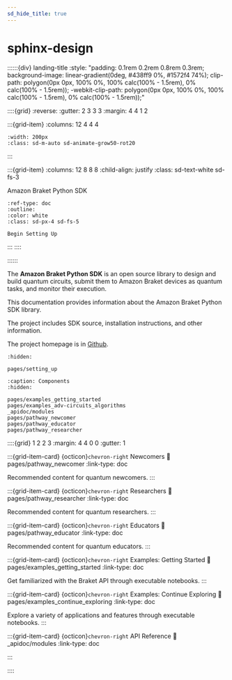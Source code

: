 ```yaml
---
sd_hide_title: true
---
```


# sphinx-design

::::::{div} landing-title
:style: "padding: 0.1rem 0.2rem 0.8rem 0.3rem; background-image: linear-gradient(0deg, #438ff9 0%, #1572f4 74%); clip-path: polygon(0px 0px, 100% 0%, 100% calc(100% - 1.5rem), 0% calc(100% - 1.5rem)); -webkit-clip-path: polygon(0px 0px, 100% 0%, 100% calc(100% - 1.5rem), 0% calc(100% - 1.5rem));"

::::{grid}
:reverse:
:gutter: 2 3 3 3
:margin: 4 4 1 2

:::{grid-item}
:columns: 12 4 4 4

```{image} ./_static/braket-avatar.png
:width: 200px
:class: sd-m-auto sd-animate-grow50-rot20
```
:::

:::{grid-item}
:columns: 12 8 8 8
:child-align: justify
:class: sd-text-white sd-fs-3

Amazon Braket Python SDK

```{button-ref} pages/setting_up
:ref-type: doc
:outline:
:color: white
:class: sd-px-4 sd-fs-5

Begin Setting Up
```

:::
::::

::::::

The **Amazon Braket Python SDK** is an open source library to design and build quantum circuits, submit them to Amazon Braket devices as quantum tasks, and monitor their execution.

This documentation provides information about the Amazon Braket Python SDK library. 

The project includes SDK source, installation instructions, and other information.

The project homepage is in [Github](https://github.com/aws/amazon-braket-sdk-python). 

```{toctree}
:hidden:

pages/setting_up
```

```{toctree}
:caption: Components
:hidden:

pages/examples_getting_started
pages/examples_adv-circuits_algorithms 
_apidoc/modules
pages/pathway_newcomer
pages/pathway_educator
pages/pathway_researcher
```

::::{grid} 1 2 2 3
:margin: 4 4 0 0
:gutter: 1

:::{grid-item-card} {octicon}`chevron-right` Newcomers
:link: pages/pathway_newcomer
:link-type: doc

Recommended content for quantum newcomers.
:::

:::{grid-item-card} {octicon}`chevron-right` Researchers
:link: pages/pathway_researcher
:link-type: doc

Recommended content for quantum researchers.
:::

:::{grid-item-card} {octicon}`chevron-right` Educators
:link: pages/pathway_educator
:link-type: doc

Recommended content for quantum educators.
:::

:::{grid-item-card} {octicon}`chevron-right` Examples: Getting Started
:link: pages/examples_getting_started
:link-type: doc

Get familiarized with the Braket API through executable notebooks.
:::

:::{grid-item-card} {octicon}`chevron-right` Examples: Continue Exploring
:link: pages/examples_continue_exploring
:link-type: doc

Explore a variety of applications and features through executable notebooks.
:::

:::{grid-item-card} {octicon}`chevron-right` API Reference
:link: _apidoc/modules
:link-type: doc

:::

::::

